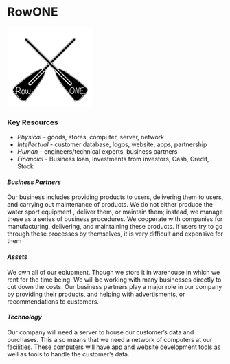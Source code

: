 # RowONE

![](IMG_78243.jpg)

### **Key Resources**

* *Physical* - goods, stores, computer, server, network
* *Intellectual* - customer database, logos, website, apps, partnership
* *Human* - engineers/technical experts, business partners
* *Financial* - Business loan, Investments from investors, Cash, Credit, Stock 

#### *Business Partners* ####

Our business includes providing products to users, delivering them to users, and carrying out maintenance of products. We do not either
produce the water sport equipment , deliver them, or maintain them; instead, we manage these as a series of business procedures. We
cooperate with companies for manufacturing, delivering, and maintaining these products. If users try to go through these processes by
themselves, it is very difficult and expensive for them

#### *Assets*

We own all of our eqiupment. Though we store it in warehouse in which we rent for the time being. 
We will be working with many businesses directly to cut down the costs. Our business partners play a major role in our company by 
providing their products, and helping with advertisments, or recommendations to customers.

#### *Technology*

Our company will need a server to house our customer’s data and purchases. This also means that we need a network of computers at our facilities. These computers will have app and website development tools as well as tools to handle the customer’s data.
